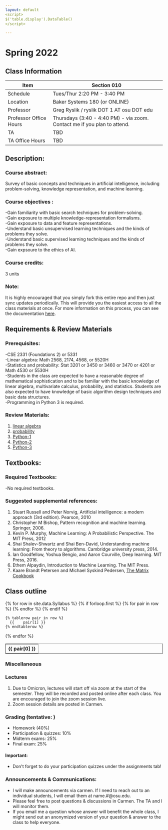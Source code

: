 ```yaml
---
layout: default
<script>
$('table.display').DataTable()
</script>

---
```


<link rel="stylesheet" type="text/css" href="https://cdn.datatables.net/1.10.21/css/jquery.dataTables.min.css" />
<script src="https://code.jquery.com/jquery-3.5.1.js"></script>
<script src="https://cdn.datatables.net/1.10.21/js/jquery.dataTables.min.js"></script>  

# Spring 2022

## Class Information

Item                     | Section 010                 
------------------------ | -----------                  
Schedule                 | Tues/Thur 2:20 PM - 3:40 PM   
 Location                | Baker Systems 180 (or ONLINE)      
 Professor               | Greg Ryslik / ryslik DOT 1 AT osu DOT edu
 Professor Office Hours  | Thursdays (3:40 - 4:40 PM) - via zoom. Contact me if you plan to attend.
 TA                      | TBD
 TA Office Hours         | TBD                         



## Description: 
### Course abstract:
Survey of basic concepts and techniques in artificial intelligence, including problem-solving, knowledge representation, and machine learning.

### Course objectives :  
-Gain familiarity with basic search techniques for problem-solving.  <br>
-Gain exposure to multiple knowledge-representation formalisms. <br>
-Gain exposure to data and feature representations. <br>
-Understand basic unsupervised learning techniques and the kinds of problems they solve.  <br>
-Understand basic supervised learning techniques and the kinds of problems they solve.  <br>
-Gain expsoure to the ethics of AI.

### Course credits: 
3 units

### Note: 
It is highly encouraged that you simply fork this entire repo and then just sync updates periodically. This will provide you the easiest access to all the class materials at once. For more information on this process, you can see the documentation [here](https://docs.github.com/en/get-started/quickstart/fork-a-repo). 

## Requirements & Review Materials

### Prerequisites:

-CSE 2331 (Foundations 2) or 5331 <br>
-Linear algebra: Math 2568, 2174, 4568, or 5520H <br>
-Statistics and probability: Stat 3201 or 3450 or 3460 or 3470 or 4201 or Math 4530 or 5530H <br>
-Students in the class are expected to have a reasonable degree of mathematical sophistication and to be familiar with the basic knowledge of linear algebra, multivariate calculus, probability, and statistics. Students are also expected to have knowledge of basic algorithm design techniques and basic data structures.  <br>
-Programming in Python 3 is required.

### Review Materials:
1. [linear algebra](http://www.google.com/url?q=http%3A%2F%2Fcs229.stanford.edu%2Fsummer2020%2Fcs229-linalg.pdf&sa=D&sntz=1&usg=AFQjCNHpuHdE0Smz1gtVal60wFBolsKu2A)
2. [probability](http://www.google.com/url?q=http%3A%2F%2Fcs229.stanford.edu%2Fsummer2020%2Fcs229-prob.pdf&sa=D&sntz=1&usg=AFQjCNGAllccJuluufdQI-wjMolkXTGmnw)
3. [Python-1](http://www.google.com/url?q=http%3A%2F%2Fai.berkeley.edu%2Ftutorial.html%23PythonBasics&sa=D&sntz=1&usg=AFQjCNHmgcfln4NzCEVvCaZwn6wX4CFy4g)
4. [Python-2](https://www.google.com/url?q=https%3A%2F%2Fcs231n.github.io%2Fpython-numpy-tutorial%2F&sa=D&sntz=1&usg=AFQjCNGv73L4oqVNd6m4dBB4IKNQMZD81g)
5. [Python-3](https://www.google.com/url?q=https%3A%2F%2Fwww.python.org%2Fabout%2Fgettingstarted%2F&sa=D&sntz=1&usg=AFQjCNEenTVYVxiWp53maXVcCXDvr7fPiA)

## Textbooks:
### Required Textbooks:
-No required textbooks.

### Suggested supplemental references:
1. Stuart Russell and Peter Norvig, Artificial intelligence: a modern approach (3rd edition). Pearson, 2010 
2. Christopher M Bishop, Pattern recognition and machine learning. Springer, 2006.
3. Kevin P. Murphy, Machine Learning: A Probabilistic Perspective. The MIT Press, 2012
4. Shai Shalev-Shwartz and Shai Ben-David, Understanding machine learning: From theory to algorithms. Cambridge university press, 2014.
5. Ian Goodfellow, Yoshua Bengio, and Aaron Courville, Deep learning. MIT Press, 2016.
6. Ethem Alpaydin, Introduction to Machine Learning. The MIT Press. 
7. Kaare Brandt Petersen and Michael Syskind Pedersen, [The Matrix Cookbook](https://www.google.com/url?q=https%3A%2F%2Fwww.math.uwaterloo.ca%2F~hwolkowi%2Fmatrixcookbook.pdf&sa=D&sntz=1&usg=AFQjCNHd8gcMhQeX2KzF6f0j8dH3bGSwxw)


## Class outline

<table class="display" border=1 frame=sides rules=all>
  {% for row in site.data.Syllabus %}
    {% if forloop.first %}
    <tr>
      {% for pair in row %}
        <th>{{ pair[0] }}</th>
      {% endfor %}
    </tr>
    {% endif %}

    {% tablerow pair in row %}
      {{ 	pair[1] }}
    {% endtablerow %}
  {% endfor %}
</table>

### Miscellaneous

### Lectures
1. Due to Omicron, lectures will start off via zoom at the start of the semester. They will be recorded and posted online after each class. You are encouraged to join the zoom session live.
2. Zoom session details are posted in Carmen.

### Grading (tentative: )
- Homework (40%)
- Participation & quizzes: 10%
- Midterm exams: 25%
- Final exam: 25%

#### Important:
- Don't forget to do your participation quizzes under the assignments tab!

### Announcements & Communications:
- I will make announcements via carmen. If I need to reach out to an individual students, I will email them at name.#@osu.edu.
- Please feel free to post questions & discussions in Carmen. The TA and I will monitor them.
- If you email me a question whose answer will benefit the whole class, I might send out an anonymized version of your question & answer to the class to help everyone.

